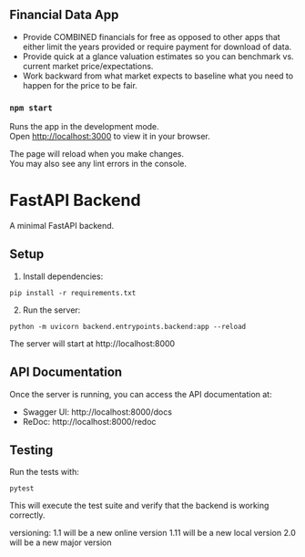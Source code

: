 


## Financial Data App

- Provide COMBINED financials for free as opposed to other apps that either limit the years provided or require payment for download of data.
- Provide quick at a glance valuation estimates so you can benchmark vs. current market price/expectations.
- Work backward from what market expects to baseline what you need to happen for the price to be fair.




### `npm start`

Runs the app in the development mode.\
Open [http://localhost:3000](http://localhost:3000) to view it in your browser.

The page will reload when you make changes.\
You may also see any lint errors in the console.



# FastAPI Backend

A minimal FastAPI backend.

## Setup

1. Install dependencies:
```
pip install -r requirements.txt
```

2. Run the server:
```
python -m uvicorn backend.entrypoints.backend:app --reload
```

The server will start at http://localhost:8000

## API Documentation

Once the server is running, you can access the API documentation at:
- Swagger UI: http://localhost:8000/docs
- ReDoc: http://localhost:8000/redoc

## Testing

Run the tests with:
```
pytest
```

This will execute the test suite and verify that the backend is working correctly.

versioning:
1.1 will be a new online version
1.11 will be a new local version
2.0 will be a new major version
